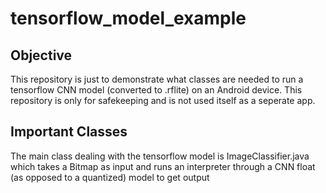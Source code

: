 # tensorflow_model_example

## Objective
This repository is just to demonstrate what classes are needed to run a tensorflow CNN model (converted to .rflite) on an Android device.
This repository is only for safekeeping and is not used itself as a seperate app.

## Important Classes
The main class dealing with the tensorflow model is ImageClassifier.java which takes a Bitmap as input and runs an interpreter through
a CNN float (as opposed to a quantized) model to get output
